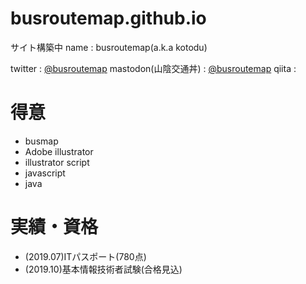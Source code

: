 # busroutemap.github.io
サイト構築中
name : busroutemap(a.k.a kotodu)

twitter : [@busroutemap](https://twitter.com/busroutemap)
mastodon(山陰交通丼) : [@busroutemap](https://mstdn.sanin.link/@busroutemap)
qiita : 

# 得意
- busmap
- Adobe illustrator
- illustrator script
- javascript
- java

# 実績・資格
- (2019.07)ITパスポート(780点)
- (2019.10)基本情報技術者試験(合格見込)

